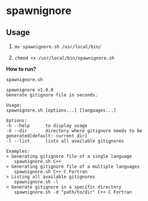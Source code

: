 # spawnignore

## Usage

1) `mv spawnignore.sh /usr/local/bin/`

2) `chmod +x /usr/local/bin/spawnignore.sh`

**How to run?**

`spawnignore.sh`

```
spawnignore v1.0.0
Generate gitignore file in seconds.

Usage:
spawnignore.sh [options...] [languages...]

Eptions:
-h --help      to display usage
-d --dir       directory where gitignore needs to be generated[default: current dir]
-l --list      lists all available gitignores

Examples:
> Generating gitignore file of a single language
   spawnignore.sh C++
> Generating gitignore file of a multiple languages
   spawnignore.sh C++ C Fortran
> Listing all available gitignores
   spawnignore.sh -l
> Generate gitignore in a specific directory
   spawnignore.sh -d "path/to/dir" C++ C Fortran
```
